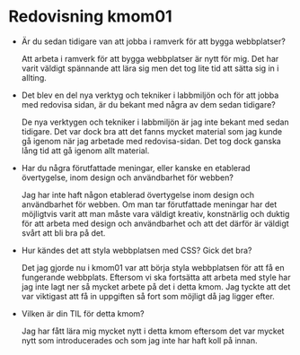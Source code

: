 ---
---
Redovisning kmom01
=========================
<!--
Detta innehåll är skrivet i markdown och du hittar innehållet i filen `content/redovisning/01_kmom01.md`.


Här lägger jag till redovisningstext för kmom01.
-->

* Är du sedan tidigare van att jobba i ramverk för att bygga webbplatser?

  Att arbeta i ramverk för att bygga webbplatser är nytt för mig. Det har varit väldigt spännande att lära sig men det tog lite tid att sätta sig in i allting.


* Det blev en del nya verktyg och tekniker i labbmiljön och för att jobba med redovisa sidan, är du bekant med några av dem sedan tidigare?

  De nya verktygen och tekniker i labbmiljön är jag inte bekant med sedan tidigare. Det var dock bra att det fanns mycket material som jag kunde gå igenom när jag arbetade med redovisa-sidan. Det tog dock ganska lång tid att gå igenom allt material.


* Har du några förutfattade meningar, eller kanske en etablerad övertygelse, inom design och användbarhet för webben?

  Jag har inte haft någon etablerad övertygelse inom design och användbarhet för webben. Om man tar förutfattade meningar har det möjligtvis varit att man måste vara väldigt kreativ, konstnärlig och duktig för att arbeta med design och användbarhet och att det därför är väldigt svårt att bli bra på det.


* Hur kändes det att styla webbplatsen med CSS? Gick det bra?

  Det jag gjorde nu i kmom01 var att börja styla webbplatsen för att få en fungerande webbplats. Eftersom vi ska fortsätta att arbeta med style har jag inte lagt ner så mycket arbete på det i detta kmom. Jag tyckte att det var viktigast att få in uppgiften så fort som möjligt då jag ligger efter. 

* Vilken är din TIL för detta kmom?

  Jag har fått lära mig mycket nytt i detta kmom eftersom det var mycket nytt som introducerades och som jag inte har haft koll på innan.
